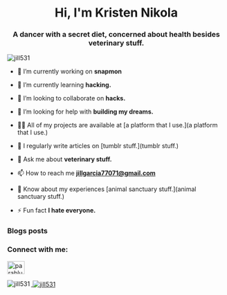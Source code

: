 <h1 align="center">Hi, I'm Kristen Nikola</h1>
<h3 align="center">A dancer with a secret diet, concerned about health besides veterinary stuff.</h3>

<p align="left"> <img src="https://komarev.com/ghpvc/?username=jill531&label=Profile%20views&color=0e75b6&style=flat" alt="jill531" /> </p>

- 🔭 I’m currently working on **snapmon**

- 🌱 I’m currently learning **hacking.**

- 👯 I’m looking to collaborate on **hacks.**

- 🤝 I’m looking for help with **building my dreams.**

- 👨‍💻 All of my projects are available at [a platform that I use.](a platform that I use.)

- 📝 I regularly write articles on [tumblr stuff.](tumblr stuff.)

- 💬 Ask me about **veterinary stuff.**

- 📫 How to reach me **jillgarcia77071@gmail.com**

- 📄 Know about my experiences [animal sanctuary stuff.](animal sanctuary stuff.)

- ⚡ Fun fact **I hate everyone.**

### Blogs posts
<!-- BLOG-POST-LIST:START -->
<!-- BLOG-POST-LIST:END -->

<h3 align="left">Connect with me:</h3>
<p align="left">
<a href="https://instagram.com/parablurr" target="blank"><img align="center" src="https://raw.githubusercontent.com/rahuldkjain/github-profile-readme-generator/master/src/images/icons/Social/instagram.svg" alt="parablurr" height="30" width="40"
</p>

<p><img align="left" src="https://github-readme-stats.vercel.app/api/top-langs?username=jill531&show_icons=true&locale=en&layout=compact" alt="jill531" /></p>

<p>&nbsp;<img align="center" src="https://github-readme-stats.vercel.app/api?username=jill531&show_icons=true&locale=en" alt="jill531" /></p>

